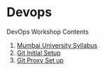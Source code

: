 # Devops
DevOps Workshop Contents

1. [Mumbai University Syllabus](Documents/DevOps_Mu_Syllabus.pdf)
2. [Git Initial Setup](Cheetsheets/git_Initial_Setup.md)
3. [Git Proxy Set up](Cheetsheets/git_Proxy_Configuration.md)
